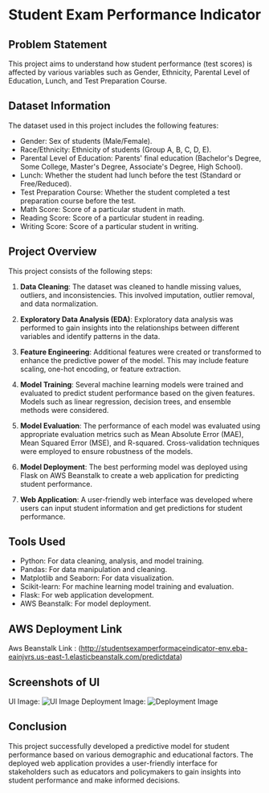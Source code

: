 # Student Exam Performance Indicator

## Problem Statement
This project aims to understand how student performance (test scores) is affected by various variables such as Gender, Ethnicity, Parental Level of Education, Lunch, and Test Preparation Course.

## Dataset Information
The dataset used in this project includes the following features:
- Gender: Sex of students (Male/Female).
- Race/Ethnicity: Ethnicity of students (Group A, B, C, D, E).
- Parental Level of Education: Parents' final education (Bachelor's Degree, Some College, Master's Degree, Associate's Degree, High School).
- Lunch: Whether the student had lunch before the test (Standard or Free/Reduced).
- Test Preparation Course: Whether the student completed a test preparation course before the test.
- Math Score: Score of a particular student in math.
- Reading Score: Score of a particular student in reading.
- Writing Score: Score of a particular student in writing.

## Project Overview
This project consists of the following steps:

1. **Data Cleaning**: The dataset was cleaned to handle missing values, outliers, and inconsistencies. This involved imputation, outlier removal, and data normalization.
   
2. **Exploratory Data Analysis (EDA)**: Exploratory data analysis was performed to gain insights into the relationships between different variables and identify patterns in the data.

3. **Feature Engineering**: Additional features were created or transformed to enhance the predictive power of the model. This may include feature scaling, one-hot encoding, or feature extraction.

4. **Model Training**: Several machine learning models were trained and evaluated to predict student performance based on the given features. Models such as linear regression, decision trees, and ensemble methods were considered.

5. **Model Evaluation**: The performance of each model was evaluated using appropriate evaluation metrics such as Mean Absolute Error (MAE), Mean Squared Error (MSE), and R-squared. Cross-validation techniques were employed to ensure robustness of the models.

6. **Model Deployment**: The best performing model was deployed using Flask on AWS Beanstalk to create a web application for predicting student performance.

7. **Web Application**: A user-friendly web interface was developed where users can input student information and get predictions for student performance.

## Tools Used
- Python: For data cleaning, analysis, and model training.
- Pandas: For data manipulation and cleaning.
- Matplotlib and Seaborn: For data visualization.
- Scikit-learn: For machine learning model training and evaluation.
- Flask: For web application development.
- AWS Beanstalk: For model deployment.

## AWS Deployment Link
Aws Beanstalk Link : (http://studentsexamperformaceindicator-env.eba-eainjvrs.us-east-1.elasticbeanstalk.com/predictdata)


## Screenshots of UI
UI Image: ![UI Image](https://drive.google.com/uc?export=view&id=1Q8vn-eZ9wx8bQdbFkz5TEIoTfzXiALeS)
Deployment Image: ![Deployment Image](https://drive.google.com/uc?export=view&id=1hwZ3KJcVQaAmjBYwY8t8z9Ni8KZ77WwP)

## Conclusion
This project successfully developed a predictive model for student performance based on various demographic and educational factors. The deployed web application provides a user-friendly interface for stakeholders such as educators and policymakers to gain insights into student performance and make informed decisions.


